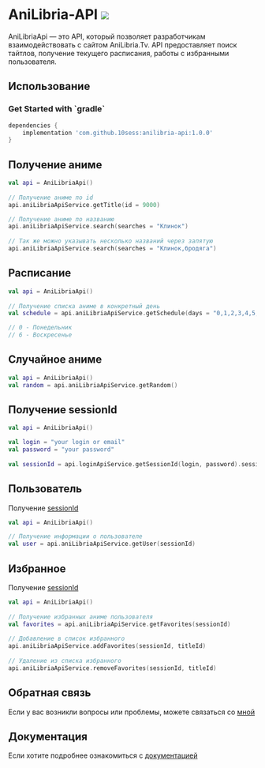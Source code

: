 # AniLibria-API [![](https://jitpack.io/v/10sess/anilibria-kotlin-api.svg)](https://jitpack.io/#10sess/anilibria-kotlin-api)

AniLibriaApi — это API, который позволяет разработчикам взаимодействовать с сайтом AniLibria.Tv. API предоставляет поиск тайтлов, получение текущего расписания, работы с избранными пользователя.

<h2>Использование</h2>
<h3>Get Started with `gradle`</h3>

```groovy
dependencies {
    implementation 'com.github.10sess:anilibria-api:1.0.0'
}
```

<h2>Получение аниме</h2>

```kotlin
val api = AniLibriaApi()
    
// Получение аниме по id
api.aniLibriaApiService.getTitle(id = 9000)

// Получение аниме по названию
api.aniLibriaApiService.search(searches = "Клинок")
    
// Так же можно указывать несколько названий через запятую
api.aniLibriaApiService.search(searches = "Клинок,бродяга")
```

<h2>Расписание</h2>

```kotlin
val api = AniLibriaApi()
    
// Получение списка аниме в конкретный день
val schedule = api.aniLibriaApiService.getSchedule(days = "0,1,2,3,4,5,6")

// 0 - Понедельник
// 6 - Воскресенье
```

<h2>Случайное аниме</h2>

```kotlin
val api = AniLibriaApi()
val random = api.aniLibriaApiService.getRandom()
```

<h2>Получение sessionId</h2>

```kotlin
val api = AniLibriaApi()

val login = "your login or email"
val password = "your password"
    
val sessionId = api.loginApiService.getSessionId(login, password).sessionId
```
<h2>Пользователь</h2>

Получение [sessionId](#-получение-sessionId)

```kotlin
val api = AniLibriaApi()

// Получение информации о пользователе
val user = api.aniLibriaApiService.getUser(sessionId)
```

<h2>Избранное</h2>

Получение [sessionId](#-получение-sessionId)

```kotlin
val api = AniLibriaApi()
    
// Получение избранных аниме пользователя
val favorites = api.aniLibriaApiService.getFavorites(sessionId)
    
// Добавление в список избранного
api.aniLibriaApiService.addFavorites(sessionId, titleId)
    
// Удаление из списка избранного
api.aniLibriaApiService.removeFavorites(sessionId, titleId)
```

<h2>Обратная связь</h2>
Если у вас возникли вопросы или проблемы, можете связаться со <a href="https://t.me/tensesstsugikuni">мной</a>

<h2>Документация</h2>
Если хотите подробнее ознакомиться с <a href="https://github.com/anilibria/docs/blob/master/api_v3.md">документацией</a>
